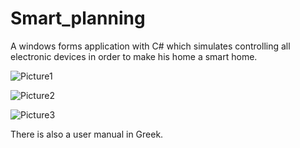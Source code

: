 # Smart_planning
A windows forms application with C# which simulates controlling all electronic devices in order to make his home a smart home.

![Picture1](https://github.com/user-attachments/assets/d5bbdd68-fa7e-4b20-b72e-98e7a20cbd6a)


![Picture2](https://github.com/user-attachments/assets/7786c7e9-9a08-4b94-959c-7b5da5b9f326)


![Picture3](https://github.com/user-attachments/assets/f43709ff-38ff-4b00-b4b6-b959d078564b)


There is also a user manual in Greek.
